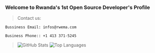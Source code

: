 ### Welcome to Rwanda's 1st Open Source Developer's Profile
 >Contact us:
```
Bussiness Email: infos@rwema.com
```
```
Business Phone:: +1 413 371-5245
```
> ![GitHub Stats](https://github-readme-stats.vercel.app/api?username=rwema3&theme=radical)
> ![Top Languages](https://github-readme-stats.vercel.app/api/top-langs/?username=rwema3&show_icons=true&theme=radical)


